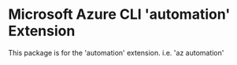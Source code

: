 Microsoft Azure CLI 'automation' Extension
==========================================

This package is for the 'automation' extension.
i.e. 'az automation'
